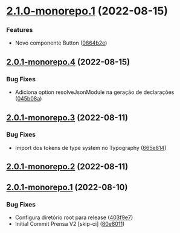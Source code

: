 # [2.1.0-monorepo.1](https://github.com/xproglabs/prensa-designsystem/compare/pds-v2.0.1-monorepo.4...pds-v2.1.0-monorepo.1) (2022-08-15)


### Features

* Novo componente Button ([0864b2e](https://github.com/xproglabs/prensa-designsystem/commit/0864b2ebe1be1a82dbb0d627b919c9b76759be5d))

## [2.0.1-monorepo.4](https://github.com/xproglabs/prensa-designsystem/compare/pds-v2.0.1-monorepo.3...pds-v2.0.1-monorepo.4) (2022-08-15)


### Bug Fixes

* Adiciona option resolveJsonModule na geração de declarações ([045b08a](https://github.com/xproglabs/prensa-designsystem/commit/045b08a9762ea178d517056cc7009d9248fa5f36))

## [2.0.1-monorepo.3](https://github.com/xproglabs/prensa-designsystem/compare/pds-v2.0.1-monorepo.2...pds-v2.0.1-monorepo.3) (2022-08-11)


### Bug Fixes

* Import dos tokens de type system no Typography ([665e814](https://github.com/xproglabs/prensa-designsystem/commit/665e814946c4a8fe178fd69e7b0fe165c7189db5))

## [2.0.1-monorepo.2](https://github.com/xproglabs/prensa-designsystem/compare/pds-v2.0.1-monorepo.1...pds-v2.0.1-monorepo.2) (2022-08-11)

## [2.0.1-monorepo.1](https://github.com/xproglabs/prensa-designsystem/compare/pds-v2.0.0...pds-v2.0.1-monorepo.1) (2022-08-10)


### Bug Fixes

* Configura diretório root para release ([403f9e7](https://github.com/xproglabs/prensa-designsystem/commit/403f9e7c0af79eb204bed8a0ee7bb88a20a44b61))
* Initial Commit Prensa V2 [skip-ci] ([80e8011](https://github.com/xproglabs/prensa-designsystem/commit/80e801192d708be990cc483dba734f3563d1ea77))

